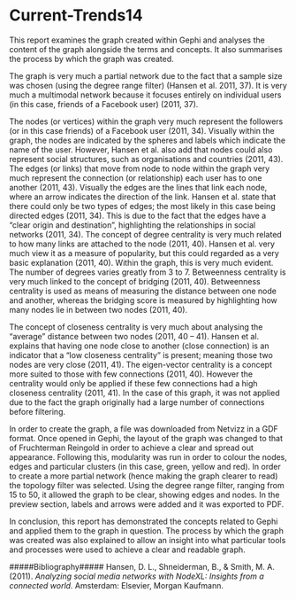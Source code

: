 Current-Trends14
================
This report examines the graph created within Gephi and analyses the content of the graph alongside the terms and concepts. It also summarises the process by which the graph was created. 
	
The graph is very much a partial network due to the fact that a sample size was chosen (using the degree range filter) (Hansen et al. 2011, 37). It is very much a multimodal network because it focuses entirely on individual users (in this case, friends of a Facebook user) (2011, 37). 

The nodes (or vertices) within the graph very much represent the followers (or in this case friends) of a Facebook user (2011, 34). Visually within the graph, the nodes are indicated by the spheres and labels which indicate the name of the user. However, Hansen et al. also add that nodes could also represent social structures, such as organisations and countries (2011, 43). The edges (or links) that move from node to node within the graph very much represent the connection (or relationship) each user has to one another (2011, 43). Visually the edges are the lines that link each node, where an arrow indicates the direction of the link. Hansen et al. state that there could only be two types of edges; the most likely in this case being directed edges (2011, 34). This is due to the fact that the edges have a “clear origin and destination”, highlighting the relationships in social networks (2011, 34). 
The concept of degree centrality is very much related to how many links are attached to the node (2011, 40). Hansen et al. very much view it as a measure of popularity, but this could regarded as a very basic explanation (2011, 40). Within the graph, this is very much evident. The number of degrees varies greatly from 3 to 7. Betweenness centrality is very much linked to the concept of bridging (2011, 40). Betweenness centrality is used as means of measuring the distance between one node and another, whereas the bridging score is measured by highlighting how many nodes lie in between two nodes (2011, 40). 

The concept of closeness centrality is very much about analysing the “average” distance between two nodes (2011, 40 – 41).  Hansen et al. explains that having one node close to another (close connection) is an indicator that a “low closeness centrality” is present; meaning those two nodes are very close (2011, 41). The eigen-vector centrality is a concept more suited to those with few connections (2011, 40). However the centrality would only be applied if these few connections had a high closeness centrality (2011, 41). In the case of this graph, it was not applied due to the fact the graph originally had a large number of connections before filtering. 


In order to create the graph, a file was downloaded from Netvizz in a GDF format. Once opened in Gephi, the layout of the graph was changed to that of Fruchterman Reingold in order to achieve a clear and spread out appearance. Following this, modularity was run in order to colour the nodes, edges and particular clusters (in this case, green, yellow and red). In order to create a more partial network (hence making the graph clearer to read) the topology filter was selected. Using the degree range filter, ranging from 15 to 50, it allowed the graph to be clear, showing edges and nodes. In the preview section, labels and arrows were added and it was exported to PDF. 

In conclusion, this report has demonstrated the concepts related to Gephi and applied them to the graph in question. The process by which the graph was created was also explained to allow an insight into what particular tools and processes were used to achieve a clear and readable graph.
 
#####Bibliography#####
Hansen, D. L., Shneiderman, B., &amp; Smith, M. A. (2011). <em>Analyzing social media networks with NodeXL: Insights from a connected world.</em>  Amsterdam: Elsevier, Morgan Kaufmann.

